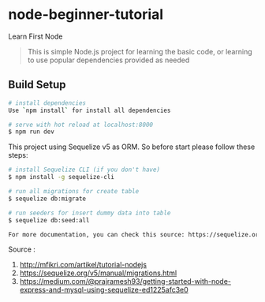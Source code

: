 # node-beginner-tutorial
Learn First Node 

> This is simple Node.js project for learning the basic code, or learning to use popular dependencies provided as needed

## Build Setup

```bash
# install dependencies
Use `npm install` for install all dependencies

# serve with hot reload at localhost:8000
$ npm run dev
```

This project using Sequelize v5 as ORM. So before start please follow these steps:

```bash
# install Sequelize CLI (if you don't have)
$ npm install -g sequelize-cli

# run all migrations for create table
$ sequelize db:migrate

# run seeders for insert dummy data into table
$ sequelize db:seed:all

For more documentation, you can check this source: https://sequelize.org/v5/manual/migrations.html 
```

Source : 
1. http://mfikri.com/artikel/tutorial-nodejs
2. https://sequelize.org/v5/manual/migrations.html
3. https://medium.com/@prajramesh93/getting-started-with-node-express-and-mysql-using-sequelize-ed1225afc3e0
